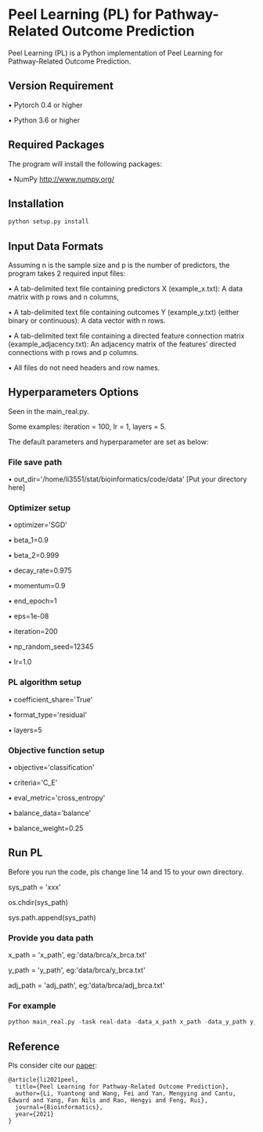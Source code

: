 # Peel Learning (PL) for Pathway-Related Outcome Prediction

Peel Learning (PL) is a Python implementation of Peel Learning for Pathway-Related Outcome Prediction.

## Version Requirement

•	Pytorch 0.4 or higher

•	Python 3.6 or higher

## Required Packages

The program will install the following packages:

•	NumPy http://www.numpy.org/

## Installation 

```python
python setup.py install
```

## Input Data Formats

Assuming n is the sample size and p is the number of predictors, the program takes 2 required input files:

•	A tab-delimited text file containing predictors X (example_x.txt): A data matrix with p rows and n columns, 

• A tab-delimited text file containing outcomes Y (example_y.txt) (either binary or continuous): A data vector with n rows.

•	A tab-delimited text file containing a directed feature connection matrix (example_adjacency.txt): An adjacency matrix of the features’ directed connections with p rows and p columns. 

•	All files do not need headers and row names.

## Hyperparameters Options
Seen in the main_real.py.

Some examples: iteration = 100, lr = 1, layers = 5.

The default parameters and hyperparameter are set as below:

### File save path
•	out_dir='/home/li3551/stat/bioinformatics/code/data' [Put your directory here]

### Optimizer setup
•	optimizer='SGD'

•	beta_1=0.9

•	beta_2=0.999 

• decay_rate=0.975

• momentum=0.9

• end_epoch=1

• eps=1e-08

• iteration=200

• np_random_seed=12345

• lr=1.0

### PL algorithm setup
•	coefficient_share='True'

•	format_type='residual'

•	layers=5

### Objective function setup
• objective='classification'

•	criteria='C_E'

•	eval_metric='cross_entropy'

•	balance_data='balance'

•	balance_weight=0.25

## Run PL
Before you run the code, pls change line 14 and 15 to your own directory.

sys_path = 'xxx'

os.chdir(sys_path)

sys.path.append(sys_path)

### Provide you data path
x_path = 'x_path', eg:'data/brca/x_brca.txt'

y_path = 'y_path', eg:'data/brca/y_brca.txt'

adj_path = 'adj_path', eg:'data/brca/adj_brca.txt'

### For example
```python
python main_real.py -task real-data -data_x_path x_path -data_y_path y_path -adj_matrix_path adj_path -iteration 100 -lr 1 -layers 5
```

## Reference
Pls consider cite our [paper](https://academic.oup.com/bioinformatics/advance-article-abstract/doi/10.1093/bioinformatics/btab402/6286960):
```
@article{li2021peel,
  title={Peel Learning for Pathway-Related Outcome Prediction},
  author={Li, Yuantong and Wang, Fei and Yan, Mengying and Cantu, Edward and Yang, Fan Nils and Rao, Hengyi and Feng, Rui},
  journal={Bioinformatics},
  year={2021}
}
```










